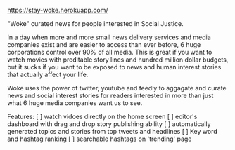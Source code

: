 https://stay-woke.herokuapp.com/

"Woke" curated news for people interested in Social Justice.

In a day when more and more small news delivery services and media companies exist and are easier to access than ever before, 6 huge corporations control over 90% of all media.   This is great if you want to watch movies with preditable story lines and hundred million dollar budgets, but it sucks if you want to be exposed to news and human interest stories that actually affect your life. 

Woke uses the power of twitter, youtube and feedly to aggagate and curate news and social interest stories for readers interested in more than just what 6 huge media companies want us to see. 

Features:
[ ] watch vidoes directly on the home screen
[ ] editor's dashboard with drag and drop story publishing ability
[ ] automatically generated topics and stories from top tweets and headlines
[ ] Key word and hashtag ranking
[ ] searchable hashtags on 'trending' page

